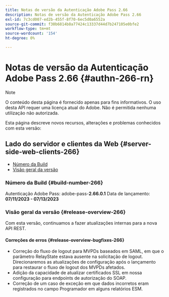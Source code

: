 ```yaml
---
title: Notas de versão da Autenticação Adobe Pass 2.66
description: Notas de versão da Autenticação Adobe Pass 2.66
exl-id: 7c3cd007-ed2b-455f-8f70-6ec5d0a6552a
source-git-commit: f30b6814b8a77424c13337d44d7b247105e0bfe2
workflow-type: tm+mt
source-wordcount: '154'
ht-degree: 0%

---
```


# Notas de versão da Autenticação Adobe Pass 2.66 {#authn-266-rn}

>[!NOTE]
>
>O conteúdo desta página é fornecido apenas para fins informativos. O uso desta API requer uma licença atual do Adobe. Não é permitida nenhuma utilização não autorizada.

Esta página descreve novos recursos, alterações e problemas conhecidos com esta versão:

## Lado do servidor e clientes da Web {#server-side-web-clients-266}

* [Número da Build](#build-number-266)
* [Visão geral da versão](#release-overview-266)

### Número da Build {#build-number-266}

Autenticação Adobe Pass: adobe-pass-**2.66.0.1**
Data de lançamento: **07/11/2023 - 07/13/2023**

### Visão geral da versão {#release-overview-266}

Com esta versão, continuamos a fazer atualizações internas para a nova API REST.

#### Correções de erros {#release-overview-bugfixes-266}

* Correção do fluxo de logout para MVPDs baseados em SAML, em que o parâmetro RelayState estava ausente na solicitação de logout. Direcionaremos as atualizações de configuração após o lançamento para restaurar o fluxo de logout dos MVPDs afetados.
* Adição da capacidade de atualizar certificados SSL em nossa configuração para endpoints de autorização do SOAP.
* Correção de um caso de exceção em que dados incorretos eram registrados no campo Programador em alguns relatórios ESM.
